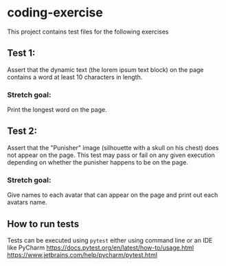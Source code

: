 # coding-exercise

This project contains test files for the following exercises

## Test 1:
Assert that the dynamic text (the lorem ipsum text block) on the page contains a word at least 10 characters in length.

### Stretch goal:
Print the longest word on the page.


## Test 2:
Assert that the "Punisher" image (silhouette with a skull on his chest) does not appear on the page.  This test may pass or fail on any given execution depending on whether the punisher happens to be on the page.

### Stretch goal:
Give names to each avatar that can appear on the page and print out each avatars name.

## How to run tests
Tests can be executed using `pytest` either using command line or an IDE like PyCharm
https://docs.pytest.org/en/latest/how-to/usage.html
https://www.jetbrains.com/help/pycharm/pytest.html
